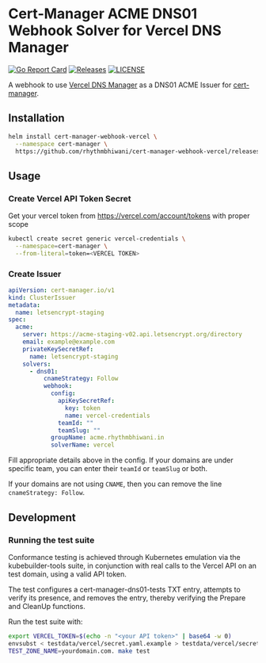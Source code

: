 # Cert-Manager ACME DNS01 Webhook Solver for Vercel DNS Manager

[![Go Report Card](https://goreportcard.com/badge/github.com/rhythmbhiwani/cert-manager-webhook-vercel)](https://goreportcard.com/report/github.com/rhythmbhiwani/cert-manager-webhook-vercel)
[![Releases](https://img.shields.io/github/v/release/rhythmbhiwani/cert-manager-webhook-vercel?include_prereleases)](https://github.com/rhythmbhiwani/cert-manager-webhook-vercel/releases)
[![LICENSE](https://img.shields.io/github/license/rhythmbhiwani/cert-manager-webhook-vercel)](https://github.com/rhythmbhiwani/cert-manager-webhook-vercel/blob/master/LICENSE)

A webhook to use [Vercel DNS Manager](https://vercel.com/docs/projects/domains) as a DNS01
ACME Issuer for [cert-manager](https://github.com/jetstack/cert-manager).

## Installation

```bash
helm install cert-manager-webhook-vercel \
  --namespace cert-manager \
  https://github.com/rhythmbhiwani/cert-manager-webhook-vercel/releases/download/cert-manager-webhook-vercel-v1.0.1/cert-manager-webhook-vercel-v1.0.1.tgz
```

## Usage

### Create Vercel API Token Secret

Get your vercel token from https://vercel.com/account/tokens with proper scope

```bash
kubectl create secret generic vercel-credentials \
  --namespace=cert-manager \
  --from-literal=token=<VERCEL TOKEN>
```

### Create Issuer

```yaml
apiVersion: cert-manager.io/v1
kind: ClusterIssuer
metadata:
  name: letsencrypt-staging
spec:
  acme:
    server: https://acme-staging-v02.api.letsencrypt.org/directory
    email: example@example.com
    privateKeySecretRef:
      name: letsencrypt-staging
    solvers:
      - dns01:
          cnameStrategy: Follow
          webhook:
            config:
              apiKeySecretRef:
                key: token
                name: vercel-credentials
              teamId: ""
              teamSlug: ""
            groupName: acme.rhythmbhiwani.in
            solverName: vercel
```

Fill appropriate details above in the config. If your domains are under specific team, you can enter their `teamId` or `teamSlug` or both.

If your domains are not using `CNAME`, then you can remove the line `cnameStrategy: Follow`.

## Development

### Running the test suite

Conformance testing is achieved through Kubernetes emulation via the
kubebuilder-tools suite, in conjunction with real calls to the Vercel API on an
test domain, using a valid API token.

The test configures a cert-manager-dns01-tests TXT entry, attempts to verify its
presence, and removes the entry, thereby verifying the Prepare and CleanUp
functions.

Run the test suite with:

```bash
export VERCEL_TOKEN=$(echo -n "<your API token>" | base64 -w 0)
envsubst < testdata/vercel/secret.yaml.example > testdata/vercel/secret.yaml
TEST_ZONE_NAME=yourdomain.com. make test
```
